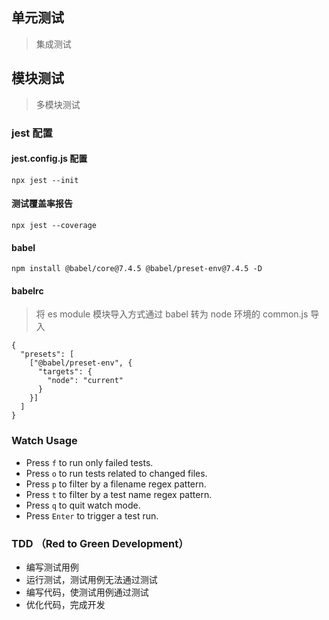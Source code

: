 ## 单元测试

> 集成测试

## 模块测试

> 多模块测试

### jest 配置

#### jest.config.js 配置

`npx jest --init`

#### 测试覆盖率报告

`npx jest --coverage`

#### babel

```babel
npm install @babel/core@7.4.5 @babel/preset-env@7.4.5 -D
```

#### babelrc

> 将 es module 模块导入方式通过 babel 转为 node 环境的 common.js 导入

```babel
{
  "presets": [
    ["@babel/preset-env", {
      "targets": {
        "node": "current"
      }
    }]
  ]
}
```

### Watch Usage

- Press `f` to run only failed tests.
- Press `o` to run tests related to changed files.
- Press `p` to filter by a filename regex pattern.
- Press `t` to filter by a test name regex pattern.
- Press `q` to quit watch mode.
- Press `Enter` to trigger a test run.

### TDD （Red to Green Development）

- 编写测试用例
- 运行测试，测试用例无法通过测试
- 编写代码，使测试用例通过测试
- 优化代码，完成开发

